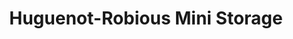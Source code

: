 ---
title: "Huguenot-Robious Mini Storage"
url: /richmond/huguenot-robious-mini-storage/
shop: Mieten
---